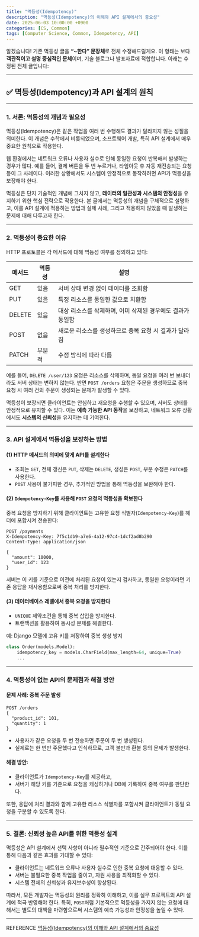 ```yaml
---
title: "멱등성(Idempotency)"
description: "멱등성(Idempotency)의 이해와 API 설계에서의 중요성"
date: 2025-06-03 10:00:00 +0900
categories: [CS, Common]
tags: [Computer Science, Common, Idempotency, API]
---
```


알겠습니다! 기존 멱등성 글을 **“\~한다” 문장체**로 전체 수정해드릴게요. 이 형태는 보다 **객관적이고 설명 중심적인 문체**이며, 기술 블로그나 발표자료에 적합합니다. 아래는 수정된 전체 글입니다:

---

## ✅ 멱등성(Idempotency)과 API 설계의 원칙

---

### 1. 서론: 멱등성의 개념과 필요성

멱등성(Idempotency)은 같은 작업을 여러 번 수행해도 결과가 달라지지 않는 성질을 의미한다. 이 개념은 수학에서 비롯되었으며, 소프트웨어 개발, 특히 API 설계에서 매우 중요한 원칙으로 작용한다.

웹 환경에서는 네트워크 오류나 사용자 실수로 인해 동일한 요청이 반복해서 발생하는 경우가 많다. 예를 들어, 결제 버튼을 두 번 누르거나, 타임아웃 후 자동 재전송되는 요청 등이 그 사례이다. 이러한 상황에서도 시스템이 안정적으로 동작하려면 API가 멱등성을 보장해야 한다.

멱등성은 단지 기술적인 개념에 그치지 않고, **데이터의 일관성과 시스템의 안정성**을 유지하기 위한 핵심 전략으로 작용한다. 본 글에서는 멱등성의 개념을 구체적으로 설명하고, 이를 API 설계에 적용하는 방법과 실제 사례, 그리고 적용하지 않았을 때 발생하는 문제에 대해 다루고자 한다.

---

### 2. 멱등성이 중요한 이유

HTTP 프로토콜은 각 메서드에 대해 멱등성 여부를 정의하고 있다:

| 메서드    | 멱등성 | 설명                                |
| ------ | --- | --------------------------------- |
| GET    | 있음  | 서버 상태 변경 없이 데이터를 조회함              |
| PUT    | 있음  | 특정 리소스를 동일한 값으로 치환함               |
| DELETE | 있음  | 대상 리소스를 삭제하며, 이미 삭제된 경우에도 결과가 동일함 |
| POST   | 없음  | 새로운 리소스를 생성하므로 중복 요청 시 결과가 달라짐    |
| PATCH  | 부분적 | 수정 방식에 따라 다름                      |

예를 들어, `DELETE /user/123` 요청은 리소스를 삭제하며, 동일 요청을 여러 번 보내더라도 서버 상태는 변하지 않는다. 반면 `POST /orders` 요청은 주문을 생성하므로 중복 요청 시 여러 건의 주문이 생성되는 문제가 발생할 수 있다.

멱등성이 보장되면 클라이언트는 안심하고 재요청을 수행할 수 있으며, 서버도 상태를 안정적으로 유지할 수 있다. 이는 **예측 가능한 API 동작**을 보장하고, 네트워크 오류 상황에서도 **시스템의 신뢰성**을 유지하는 데 기여한다.

---

### 3. API 설계에서 멱등성을 보장하는 방법

#### (1) HTTP 메서드의 의미에 맞게 API를 설계한다

* 조회는 `GET`, 전체 갱신은 `PUT`, 삭제는 `DELETE`, 생성은 `POST`, 부분 수정은 `PATCH`를 사용한다.
* `POST` 사용이 불가피한 경우, 추가적인 방법을 통해 멱등성을 보완해야 한다.

#### (2) `Idempotency-Key`를 사용해 `POST` 요청의 멱등성을 확보한다

중복 요청을 방지하기 위해 클라이언트는 고유한 요청 식별자(`Idempotency-Key`)를 헤더에 포함시켜 전송한다:

```http
POST /payments
X-Idempotency-Key: 7f5c1db9-a7e6-4a12-97c4-1dcf2ad8b290
Content-Type: application/json

{
  "amount": 10000,
  "user_id": 123
}
```

서버는 이 키를 기준으로 이전에 처리된 요청이 있는지 검사하고, 동일한 요청이라면 기존 응답을 재사용함으로써 중복 처리를 방지한다.

#### (3) 데이터베이스 레벨에서 중복 요청을 방지한다

* `UNIQUE` 제약조건을 통해 중복 삽입을 방지한다.
* 트랜잭션을 활용하여 동시성 문제를 해결한다.

예: Django 모델에 고유 키를 저장하여 중복 생성 방지

```python
class Order(models.Model):
    idempotency_key = models.CharField(max_length=64, unique=True)
    ...
```

---

### 4. 멱등성이 없는 API의 문제점과 해결 방안

#### 문제 사례: 중복 주문 발생

```http
POST /orders
{
  "product_id": 101,
  "quantity": 1
}
```

* 사용자가 같은 요청을 두 번 전송하면 주문이 두 번 생성된다.
* 실제로는 한 번만 주문했다고 인식하므로, 고객 불만과 환불 등의 문제가 발생한다.

#### 해결 방안:

* 클라이언트가 `Idempotency-Key`를 제공하고,
* 서버가 해당 키를 기준으로 요청을 캐싱하거나 DB에 기록하여 중복 여부를 판단한다.

또한, 응답에 처리 결과와 함께 고유한 리소스 식별자를 포함시켜 클라이언트가 동일 요청을 구분할 수 있도록 한다.

---

### 5. 결론: 신뢰성 높은 API를 위한 멱등성 설계

멱등성은 API 설계에서 선택 사항이 아니라 필수적인 기준으로 간주되어야 한다. 이를 통해 다음과 같은 효과를 기대할 수 있다:

* 클라이언트는 네트워크 오류나 사용자 실수로 인한 중복 요청에 대응할 수 있다.
* 서버는 불필요한 중복 작업을 줄이고, 자원 사용을 최적화할 수 있다.
* 시스템 전체의 신뢰성과 유지보수성이 향상된다.

따라서, 모든 개발자는 멱등성의 원리를 정확히 이해하고, 이를 실무 프로젝트의 API 설계에 적극 반영해야 한다. 특히, `POST`처럼 기본적으로 멱등성을 가지지 않는 요청에 대해서는 별도의 대책을 마련함으로써 시스템의 예측 가능성과 안정성을 높일 수 있다.

---
REFERENCE
[멱등성(Idempotency)의 이해와 API 설계에서의 중요성](https://f-lab.kr/insight/understanding-idempotency-in-api-design?gad_source=1&gad_campaignid=22368870602&gbraid=0AAAAACGgUFcs6-78ypimifpWJZITxnqSN&gclid=Cj0KCQjw0LDBBhCnARIsAMpYlAqaSzecANVM3CrwmoxBff9qQeXpZ2iXp6p8X0JtjYy_R9iWbR_RTmoaApClEALw_wcB)